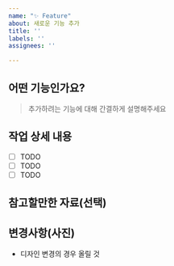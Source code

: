 ```yaml
---
name: "✨ Feature"
about: 새로운 기능 추가
title: ''
labels: ''
assignees: ''

---
```


## 어떤 기능인가요?

> 추가하려는 기능에 대해 간결하게 설명해주세요

## 작업 상세 내용

- [ ] TODO
- [ ] TODO
- [ ] TODO

## 참고할만한 자료(선택)

## 변경사항(사진)
- 디자인 변경의 경우 올릴 것

